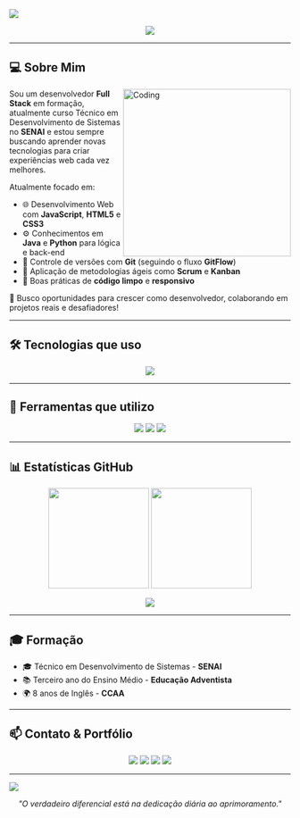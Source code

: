 <!-- HEADER ANIMADO -->
<img src="https://capsule-render.vercel.app/api?type=waving&color=000000&height=180&section=header&text=Olá,%20sou%20Kauã%20Frenedozo%20👋&fontSize=28&fontColor=FFD700&animation=twinkling"/>

<!-- TÍTULO COM EFEITO DE DIGITAÇÃO -->
<p align="center">
  <img src="https://readme-typing-svg.herokuapp.com?font=Fira+Code&size=28&pause=1000&color=FFD700&center=true&vCenter=true&width=600&lines=Full+Stack+em+Formação&background=000000" />
</p>

---

## 💻 Sobre Mim

<img align="right" alt="Coding" width="300" src="https://i.giphy.com/media/qgQUggAC3Pfv687qPC/giphy.webp">

Sou um desenvolvedor **Full Stack** em formação, atualmente curso Técnico em Desenvolvimento de Sistemas no **SENAI** e estou sempre buscando aprender novas tecnologias para criar experiências web cada vez melhores.

Atualmente focado em:

- 🌐 Desenvolvimento Web com **JavaScript**, **HTML5** e **CSS3**
- ⚙️ Conhecimentos em **Java** e **Python** para lógica e back-end
- 🔀 Controle de versões com **Git** (seguindo o fluxo **GitFlow**)
- 📌 Aplicação de metodologias ágeis como **Scrum** e **Kanban**
- 🧹 Boas práticas de **código limpo** e **responsivo**

🎯 Busco oportunidades para crescer como desenvolvedor, colaborando em projetos reais e desafiadores!

---

## 🛠️ Tecnologias que uso

<p align="center">
  <img src="https://skillicons.dev/icons?i=html,css,js,java,python,git,github&theme=dark" />
</p>

---

## 🧰 Ferramentas que utilizo

<p align="center">
  <img src="https://img.shields.io/badge/Scrum-FFD700?style=for-the-badge&logo=trello&logoColor=000000"/>
  <img src="https://img.shields.io/badge/Kanban-FFD700?style=for-the-badge&logo=jira&logoColor=000000"/>
  <img src="https://img.shields.io/badge/GitFlow-FFD700?style=for-the-badge&logo=git&logoColor=000000"/>
</p>

---

## 📊 Estatísticas GitHub

<div align="center">
  <img height="180em" src="https://github-readme-stats.vercel.app/api?username=KauaFrenedozo10&show_icons=true&theme=vision-friendly-dark&title_color=FFD700&icon_color=FFD700&text_color=FFFFFF&bg_color=000000&hide_border=true"/>
  <img height="180em" src="https://github-readme-stats.vercel.app/api/top-langs/?username=KauaFrenedozo10&layout=compact&theme=vision-friendly-dark&title_color=FFD700&text_color=FFFFFF&bg_color=000000&hide_border=true"/>
</div>

<p align="center">
  <img src="https://github-readme-streak-stats.herokuapp.com?user=KauaFrenedozo10&theme=highcontrast&hide_border=true&ring=FFD700&fire=FFD700&currStreakLabel=FFD700" />
</p>

---

## 🎓 Formação

- 🎓 Técnico em Desenvolvimento de Sistemas - **SENAI**
- 📚 Terceiro ano do Ensino Médio - **Educação Adventista**
- 🌍 8 anos de Inglês - **CCAA**

---

## 📫 Contato & Portfólio

<p align="center">
  <a href="mailto:kfrenedoso@gmail.com"><img src="https://img.shields.io/badge/Email-FFD700?style=for-the-badge&logo=gmail&logoColor=000000"/></a>
  <a href="https://www.linkedin.com/in/kau%C3%A3-frenedozo-8641492b5"><img src="https://img.shields.io/badge/LinkedIn-FFD700?style=for-the-badge&logo=linkedin&logoColor=000000"/></a>
  <a href="https://instagram.com/kauafrenedozo" target="_blank"><img src="https://img.shields.io/badge/Instagram-FFD700?style=for-the-badge&logo=instagram&logoColor=000000"/></a>
  <a href="https://kauafrenedozo10.github.io/Portf-lio/" target="_blank"><img src="https://img.shields.io/badge/Portfólio-FFD700?style=for-the-badge&logo=react&logoColor=000000"/></a>
</p>

---

<img src="https://capsule-render.vercel.app/api?type=waving&color=000000&height=120&section=footer&fontColor=FFD700"/>

<p align="center"><i>"O verdadeiro diferencial está na dedicação diária ao aprimoramento."</i></p>

